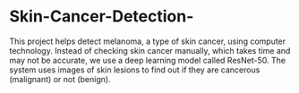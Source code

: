 # Skin-Cancer-Detection-
This project helps detect melanoma, a type of skin cancer, using computer technology. Instead of checking skin cancer manually, which takes time and may not be accurate, we use a deep learning model called ResNet-50.  The system uses images of skin lesions to find out if they are cancerous (malignant) or not (benign). 
